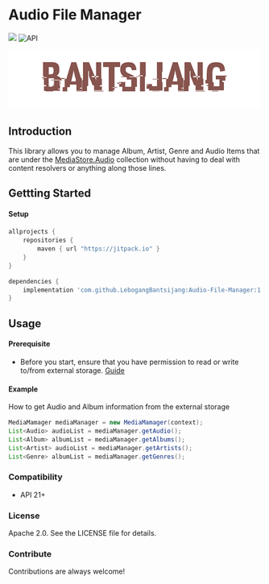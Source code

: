 # Audio File Manager
[![](https://jitpack.io/v/LebogangBantsijang/Audio-File-Manager.svg)](https://jitpack.io/#LebogangBantsijang/Audio-File-Manager)  ![API](https://img.shields.io/badge/Android-21+-red.svg)

![Logo](https://raw.githubusercontent.com/LebogangBantsijang/Audio-File-Manager/master/profile-image.png)

## Introduction

This library allows you to manage Album, Artist, Genre and Audio Items that are under the [MediaStore.Audio](https://developer.android.com/reference/android/provider/MediaStore.Audio) collection without having to deal with content resolvers or anything along those lines.

## Gettting Started

#### Setup
```gradle
allprojects {
    repositories {
        maven { url "https://jitpack.io" }
    }
}
```

```gradle
dependencies {
    implementation 'com.github.LebogangBantsijang:Audio-File-Manager:1.1.5'
}
```
## Usage

#### Prerequisite
* Before you start, ensure that you have permission to read or write to/from external storage. [Guide](https://developer.android.com/guide/topics/permissions/overview)

#### Example
How to get Audio and Album information from the external storage

```java
MediaMamager mediaManager = new MediaMamager(context);
List<Audio> audioList = mediaManager.getAudio();
List<Album> albumList = mediaManager.getAlbums();
List<Artist> audioList = mediaManager.getArtists();
List<Genre> albumList = mediaManager.getGenres();

```

### Compatibility
* API 21+

### License
Apache 2.0. See the LICENSE file for details.

### Contribute

Contributions are always welcome!
